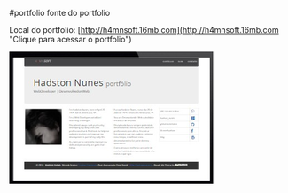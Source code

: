 #portfolio
fonte do portfolio

Local do portfolio: [http://h4mnsoft.16mb.com](http://h4mnsoft.16mb.com "Clique para acessar o portfolio")

![Previsualização do portfolio](https://github.com/h4mn/portfolio/blob/master/img/thumb.jpg "portfolio")
